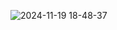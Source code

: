 ![2024-11-19 18-48-37](https://github.com/user-attachments/assets/9e33a61b-3dd9-4064-b6aa-34aed145ed81)
